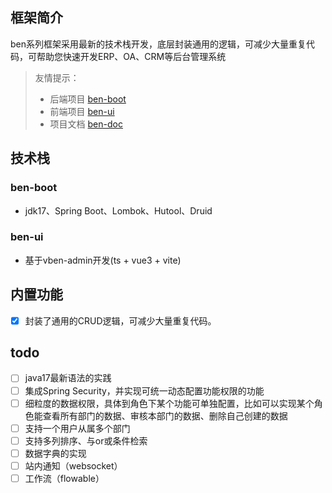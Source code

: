 ## 框架简介

ben系列框架采用最新的技术栈开发，底层封装通用的逻辑，可减少大量重复代码，可帮助您快速开发ERP、OA、CRM等后台管理系统

> 友情提示：
> - 后端项目 [ben-boot](https://github.com/fourcows/ben-boot)
> - 前端项目 [ben-ui](https://github.com/fourcows/ben-ui)
> - 项目文档 [ben-doc](https://fourcows.github.io/ben-doc)

## 技术栈

### ben-boot

* jdk17、Spring Boot、Lombok、Hutool、Druid

### ben-ui

* 基于vben-admin开发(ts + vue3 + vite)

## 内置功能

- [x]  封装了通用的CRUD逻辑，可减少大量重复代码。

## todo

- [ ]  java17最新语法的实践
- [ ]  集成Spring Security，并实现可统一动态配置功能权限的功能
- [ ]  细粒度的数据权限，具体到角色下某个功能可单独配置，比如可以实现某个角色能查看所有部门的数据、审核本部门的数据、删除自己创建的数据
- [ ]  支持一个用户从属多个部门
- [ ]  支持多列排序、与or或条件检索
- [ ]  数据字典的实现
- [ ]  站内通知（websocket）
- [ ]  工作流（flowable）
